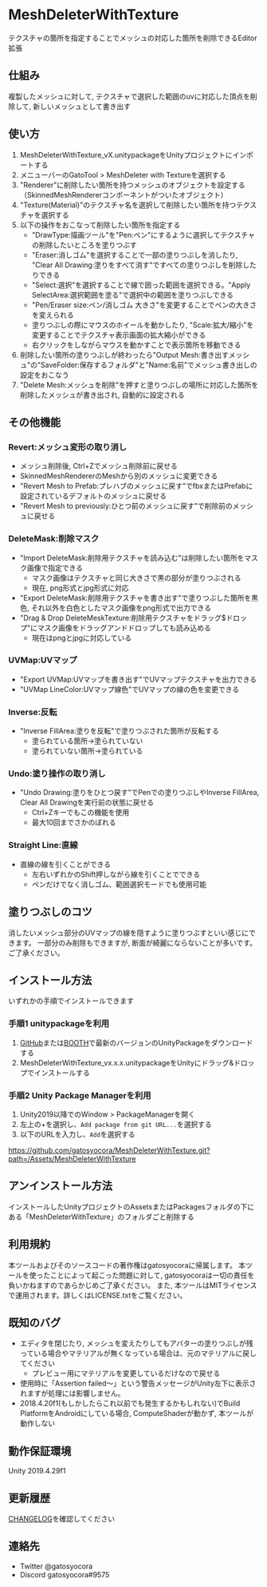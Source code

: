 # MeshDeleterWithTexture

テクスチャの箇所を指定することでメッシュの対応した箇所を削除できるEditor拡張

## 仕組み

複製したメッシュに対して, テクスチャで選択した範囲のuvに対応した頂点を削除して, 新しいメッシュとして書き出す

## 使い方

1. MeshDeleterWithTexture_vX.unitypackageをUnityプロジェクトにインポートする
2. メニューバーのGatoTool > MeshDeleter with Textureを選択する
3. "Renderer"に削除したい箇所を持つメッシュのオブジェクトを設定する（SkinnedMeshRendererコンポーネントがついたオブジェクト）
4. "Texture(Material)"のテクスチャ名を選択して削除したい箇所を持つテクスチャを選択する
5. 以下の操作をおこなって削除したい箇所を指定する
   - "DrawType:描画ツール"を"Pen:ペン"にするように選択してテクスチャの削除したいところを塗りつぶす
   - "Eraser:消しゴム"を選択することで一部の塗りつぶしを消したり, "Clear All Drawing:塗りをすべて消す"ですべての塗りつぶしを削除したりできる
   - "Select:選択"を選択することで線で囲った範囲を選択できる。"Apply SelectArea:選択範囲を塗る"で選択中の範囲を塗りつぶしできる
   - "Pen/Eraser size:ペン/消しゴム 大きさ"を変更することでペンの大きさを変えられる
   - 塗りつぶしの際にマウスのホイールを動かしたり, "Scale:拡大/縮小"を変更することでテクスチャ表示画面の拡大縮小ができる
   - 右クリックをしながらマウスを動かすことで表示箇所を移動できる
6. 削除したい箇所の塗りつぶしが終わったら"Output Mesh:書き出すメッシュ"の"SaveFolder:保存するフォルダ"と"Name:名前"でメッシュ書き出しの設定をおこなう
7. "Delete Mesh:メッシュを削除"を押すと塗りつぶしの場所に対応した箇所を削除したメッシュが書き出され, 自動的に設定される

## その他機能

### Revert:メッシュ変形の取り消し

- メッシュ削除後, Ctrl+Zでメッシュ削除前に戻せる
- SkinnedMeshRendererのMeshから別のメッシュに変更できる
- "Revert Mesh to Prefab:プレハブのメッシュに戻す"でfbxまたはPrefabに設定されているデフォルトのメッシュに戻せる
- "Revert Mesh to previously:ひとつ前のメッシュに戻す"で削除前のメッシュに戻せる

### DeleteMask:削除マスク

- "Import DeleteMask:削除用テクスチャを読み込む"は削除したい箇所をマスク画像で指定できる
  - マスク画像はテクスチャと同じ大きさで黒の部分が塗りつぶされる
  - 現在, png形式とjpg形式に対応
- "Export DeleteMask:削除用テクスチャを書き出す"で塗りつぶした箇所を黒色, それ以外を白色としたマスク画像をpng形式で出力できる
- "Drag & Drop DeleteMeskTexture:削除用テクスチャをドラッグ$ドロップ"にマスク画像をドラッグアンドドロップしても読み込める
  - 現在はpngとjpgに対応している

### UVMap:UVマップ

- "Export UVMap:UVマップを書き出す"でUVマップテクスチャを出力できる
- "UVMap LineColor:UVマップ線色"でUVマップの線の色を変更できる

### Inverse:反転

- "Inverse FillArea:塗りを反転"で塗りつぶされた箇所が反転する
  - 塗られている箇所->塗られていない
  - 塗られていない箇所->塗られている

### Undo:塗り操作の取り消し

- "Undo Drawing:塗りをひとつ戻す"でPenでの塗りつぶしやInverse FillArea, Clear All Drawingを実行前の状態に戻せる
  - Ctrl+Zキーでもこの機能を使用
  - 最大10回までさかのぼれる

### Straight Line:直線

- 直線の線を引くことができる
  - 左右いずれかのShift押しながら線を引くことでできる
  - ペンだけでなく消しゴム、範囲選択モードでも使用可能



## 塗りつぶしのコツ

消したいメッシュ部分のUVマップの線を隠すように塗りつぶすといい感じにできます。
一部分のみ削除もできますが, 断面が綺麗にならないことが多いです。ご了承ください。

## インストール方法
いずれかの手順でインストールできます

### 手順1 unitypackageを利用

1. [GitHub](https://github.com/gatosyocora/MeshDeleterWithTexture/releases/latest)または[BOOTH](https://gatosyocora.booth.pm/items/1501527)で最新のバージョンのUnityPackageをダウンロードする
2. MeshDeleterWithTexture_vx.x.x.unitypackageをUnityにドラッグ&ドロップでインストールする

### 手順2 Unity Package Managerを利用

1. Unity2019以降でのWindow > PackageManagerを開く
2. 左上の+を選択し、`Add package from git URL...`を選択する
3. 以下のURLを入力し、`Add`を選択する

https://github.com/gatosyocora/MeshDeleterWithTexture.git?path=/Assets/MeshDeleterWithTexture

## アンインストール方法

インストールしたUnityプロジェクトのAssetsまたはPackagesフォルダの下にある「MeshDeleterWithTexture」のフォルダごと削除する

## 利用規約

本ツールおよびそのソースコードの著作権はgatosyocoraに帰属します。
本ツールを使ったことによって起こった問題に対して, gatosyocoraは一切の責任を負いかねますのであらかじめご了承ください。
また, 本ツールはMITライセンスで運用されます。詳しくはLICENSE.txtをご覧ください。

## 既知のバグ

- エディタを閉じたり, メッシュを変えたりしてもアバターの塗りつぶしが残っている場合やマテリアルが無くなっている場合は、元のマテリアルに戻してください
  - プレビュー用にマテリアルを変更しているだけなので戻せる
- 使用時に「Assertion failed～」という警告メッセージがUnity左下に表示されますが処理には影響しません。
- 2018.4.20f1(もしかしたらこれ以前でも発生するかもしれない)でBuild PlatformをAndroidにしている場合, ComputeShaderが動かず, 本ツールが動作しない

## 動作保証環境

Unity 2019.4.29f1

## 更新履歴

[CHANGELOG](./CHANGELOG.md)を確認してください

## 連絡先

- Twitter @gatosyocora
- Discord gatosyocora#9575

